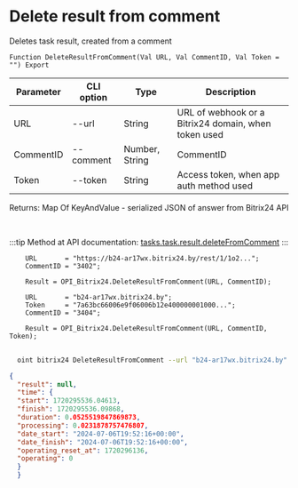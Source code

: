 ﻿---
sidebar_position: 8
---

# Delete result from comment
 Deletes task result, created from a comment



`Function DeleteResultFromComment(Val URL, Val CommentID, Val Token = "") Export`

  | Parameter | CLI option | Type | Description |
  |-|-|-|-|
  | URL | --url | String | URL of webhook or a Bitrix24 domain, when token used |
  | CommentID | --comment | Number, String | CommentID |
  | Token | --token | String | Access token, when app auth method used |

  
  Returns:  Map Of KeyAndValue - serialized JSON of answer from Bitrix24 API

<br/>

:::tip
Method at API documentation: [tasks.task.result.deleteFromComment](https://dev.1c-bitrix.ru/rest_help/tasks/task/tasks/tasks_task_result_deleteFromComment.php)
:::
<br/>


```bsl title="Code example"
    URL       = "https://b24-ar17wx.bitrix24.by/rest/1/1o2...";
    CommentID = "3402";

    Result = OPI_Bitrix24.DeleteResultFromComment(URL, CommentID);

    URL       = "b24-ar17wx.bitrix24.by";
    Token     = "7a63bc66006e9f06006b12e400000001000...";
    CommentID = "3404";

    Result = OPI_Bitrix24.DeleteResultFromComment(URL, CommentID, Token);
```



```sh title="CLI command example"
    
  oint bitrix24 DeleteResultFromComment --url "b24-ar17wx.bitrix24.by" --comment "2936" --token "fe3fa966006e9f06006b12e400000001000..."

```

```json title="Result"
{
  "result": null,
  "time": {
  "start": 1720295536.04613,
  "finish": 1720295536.09868,
  "duration": 0.0525519847869873,
  "processing": 0.0231878757476807,
  "date_start": "2024-07-06T19:52:16+00:00",
  "date_finish": "2024-07-06T19:52:16+00:00",
  "operating_reset_at": 1720296136,
  "operating": 0
  }
  }
```
